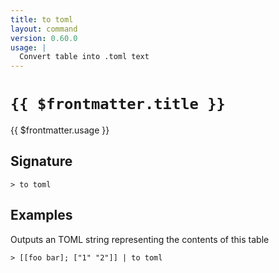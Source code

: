 ```yaml
---
title: to toml
layout: command
version: 0.60.0
usage: |
  Convert table into .toml text
---
```


# `{{ $frontmatter.title }}`

<div style='white-space: pre-wrap;'>{{ $frontmatter.usage }}</div>

## Signature

```> to toml ```

## Examples

Outputs an TOML string representing the contents of this table
```shell
> [[foo bar]; ["1" "2"]] | to toml
```
